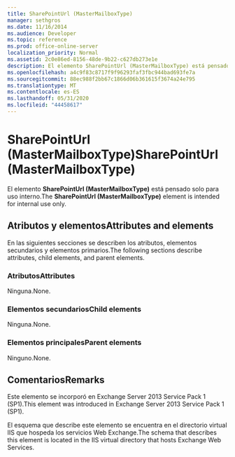 ```yaml
---
title: SharePointUrl (MasterMailboxType)
manager: sethgros
ms.date: 11/16/2014
ms.audience: Developer
ms.topic: reference
ms.prod: office-online-server
localization_priority: Normal
ms.assetid: 2c0e86ed-8156-48de-9b22-c627db273e1e
description: El elemento SharePointUrl (MasterMailboxType) está pensado solo para uso interno.
ms.openlocfilehash: a4c9f83c8717f9f96293faf3fbc944bad693fe7a
ms.sourcegitcommit: 88ec988f2bb67c1866d06b361615f3674a24e795
ms.translationtype: MT
ms.contentlocale: es-ES
ms.lasthandoff: 05/31/2020
ms.locfileid: "44458617"
---
```

# <a name="sharepointurl-mastermailboxtype"></a><span data-ttu-id="59899-103">SharePointUrl (MasterMailboxType)</span><span class="sxs-lookup"><span data-stu-id="59899-103">SharePointUrl (MasterMailboxType)</span></span>

<span data-ttu-id="59899-104">El elemento **SharePointUrl (MasterMailboxType)** está pensado solo para uso interno.</span><span class="sxs-lookup"><span data-stu-id="59899-104">The **SharePointUrl (MasterMailboxType)** element is intended for internal use only.</span></span> 

## <a name="attributes-and-elements"></a><span data-ttu-id="59899-105">Atributos y elementos</span><span class="sxs-lookup"><span data-stu-id="59899-105">Attributes and elements</span></span>

<span data-ttu-id="59899-106">En las siguientes secciones se describen los atributos, elementos secundarios y elementos primarios.</span><span class="sxs-lookup"><span data-stu-id="59899-106">The following sections describe attributes, child elements, and parent elements.</span></span>
  
### <a name="attributes"></a><span data-ttu-id="59899-107">Atributos</span><span class="sxs-lookup"><span data-stu-id="59899-107">Attributes</span></span>

<span data-ttu-id="59899-108">Ninguna.</span><span class="sxs-lookup"><span data-stu-id="59899-108">None.</span></span>
  
### <a name="child-elements"></a><span data-ttu-id="59899-109">Elementos secundarios</span><span class="sxs-lookup"><span data-stu-id="59899-109">Child elements</span></span>

<span data-ttu-id="59899-110">Ninguna.</span><span class="sxs-lookup"><span data-stu-id="59899-110">None.</span></span>
  
### <a name="parent-elements"></a><span data-ttu-id="59899-111">Elementos principales</span><span class="sxs-lookup"><span data-stu-id="59899-111">Parent elements</span></span>

<span data-ttu-id="59899-112">Ninguno.</span><span class="sxs-lookup"><span data-stu-id="59899-112">None.</span></span>
  
## <a name="remarks"></a><span data-ttu-id="59899-113">Comentarios</span><span class="sxs-lookup"><span data-stu-id="59899-113">Remarks</span></span>

<span data-ttu-id="59899-114">Este elemento se incorporó en Exchange Server 2013 Service Pack 1 (SP1).</span><span class="sxs-lookup"><span data-stu-id="59899-114">This element was introduced in Exchange Server 2013 Service Pack 1 (SP1).</span></span>
  
<span data-ttu-id="59899-115">El esquema que describe este elemento se encuentra en el directorio virtual IIS que hospeda los servicios Web Exchange.</span><span class="sxs-lookup"><span data-stu-id="59899-115">The schema that describes this element is located in the IIS virtual directory that hosts Exchange Web Services.</span></span>
  

